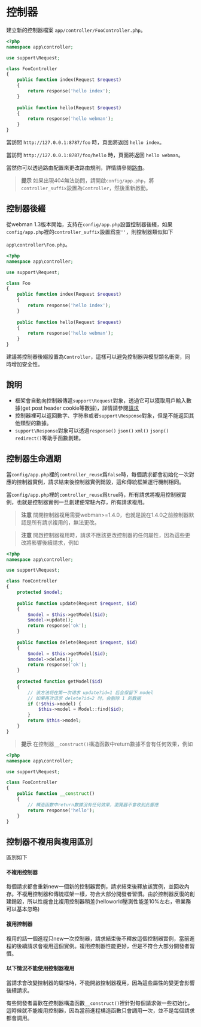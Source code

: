 # 控制器

建立新的控制器檔案 `app/controller/FooController.php`。

```php
<?php
namespace app\controller;

use support\Request;

class FooController
{
    public function index(Request $request)
    {
        return response('hello index');
    }
    
    public function hello(Request $request)
    {
        return response('hello webman');
    }
}
```

當訪問 `http://127.0.0.1:8787/foo` 時，頁面將返回 `hello index`。

當訪問 `http://127.0.0.1:8787/foo/hello` 時，頁面將返回 `hello webman`。

當然你可以透過路由配置來更改路由規則，詳情請參閱[路由](route.md)。

> **提示**
> 如果出現404無法訪問，請開啟`config/app.php`，將`controller_suffix`設置為`Controller`，然後重新啟動。

## 控制器後綴
從webman 1.3版本開始，支持在`config/app.php`設置控制器後綴，如果`config/app.php`裡的`controller_suffix`設置爲空`''`，則控制器類似如下

`app\controller\Foo.php`。

```php
<?php
namespace app\controller;

use support\Request;

class Foo
{
    public function index(Request $request)
    {
        return response('hello index');
    }
    
    public function hello(Request $request)
    {
        return response('hello webman');
    }
}
```

建議將控制器後綴設置為`Controller`，這樣可以避免控制器與模型類名衝突，同時增加安全性。

## 說明
 - 框架會自動向控制器傳遞`support\Request`對象，透過它可以獲取用戶輸入數據(get post header cookie等數據)，詳情請參閱[請求](request.md)
 - 控制器裡可以返回數字、字符串或者`support\Response`對象，但是不能返回其他類型的數據。
 - `support\Response`對象可以透過`response()` `json()` `xml()` `jsonp()` `redirect()`等助手函數創建。

## 控制器生命週期

當`config/app.php`裡的`controller_reuse`爲`false`時，每個請求都會初始化一次對應的控制器實例，請求結束後控制器實例銷毀，這和傳統框架運行機制相同。

當`config/app.php`裡的`controller_reuse`爲`true`時，所有請求將複用控制器實例，也就是控制器實例一旦創建便常駐內存，所有請求複用。

> **注意**
> 關閉控制器複用需要webman>=1.4.0，也就是說在1.4.0之前控制器默認是所有請求複用的，無法更改。

> **注意**
> 開啟控制器複用時，請求不應該更改控制器的任何屬性，因為這些更改將影響後續請求，例如

```php
<?php
namespace app\controller;

use support\Request;

class FooController
{
    protected $model;
    
    public function update(Request $request, $id)
    {
        $model = $this->getModel($id);
        $model->update();
        return response('ok');
    }
    
    public function delete(Request $request, $id)
    {
        $model = $this->getModel($id);
        $model->delete();
        return response('ok');
    }
    
    protected function getModel($id)
    {
        // 该方法将在第一次请求 update?id=1 后会保留下 model
        // 如果再次请求 delete?id=2 时，会删除 1 的数据
        if (!$this->model) {
            $this->model = Model::find($id);
        }
        return $this->model;
    }
}
```

> **提示**
> 在控制器`__construct()`構造函數中return數據不會有任何效果，例如

```php
<?php
namespace app\controller;

use support\Request;

class FooController
{
    public function __construct()
    {
        // 構造函數中return數據沒有任何效果，瀏覽器不會收到此響應
        return response('hello'); 
    }
}
```

## 控制器不複用與複用區別
區別如下

#### 不複用控制器
每個請求都會重新new一個新的控制器實例，請求結束後釋放該實例，並回收內存。不複用控制器和傳統框架一樣，符合大部分開發者習慣。由於控制器反復的創建銷毀，所以性能會比複用控制器稍差(helloworld壓測性能差10%左右，帶業務可以基本忽略)

#### 複用控制器
複用的話一個進程只new一次控制器，請求結束後不釋放這個控制器實例，當前進程的後續請求會複用這個實例。複用控制器性能更好，但是不符合大部分開發者習慣。

#### 以下情況不能使用控制器複用

當請求會改變控制器的屬性時，不能開啟控制器複用，因為這些屬性的變更會影響後續請求。

有些開發者喜歡在控制器構造函數`__construct()`裡針對每個請求做一些初始化，這時候就不能複用控制器，因為當前進程構造函數只會調用一次，並不是每個請求都會調用。
